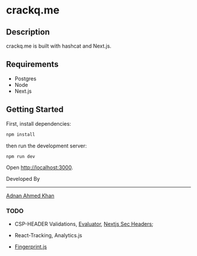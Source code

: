 # crackq.me

## Description

crackq.me is built with hashcat and Next.js.

## Requirements

- Postgres
- Node
- Next.js

## Getting Started

First, install dependencies:

```bash
npm install
```

then run the development server:

```bash
npm run dev
```

Open [http://localhost:3000](http://localhost:3000).

Developed By

---

[Adnan Ahmed Khan](mailto:adnanahmedkhan01@gmail.com)

### TODO

- CSP-HEADER Validations, [Evaluator](https://csp-evaluator.withgoogle.com/), [Nextjs Sec Headers](https://nextjs.org/docs/advanced-features/security-headers);

- React-Tracking, Analytics.js

- [Fingerprint.js](https://github.com/fingerprintjs/fingerprintj)
